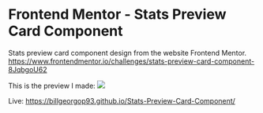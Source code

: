 # Frontend Mentor - Stats Preview Card Component

Stats preview card component design from the website Frontend Mentor.
https://www.frontendmentor.io/challenges/stats-preview-card-component-8JqbgoU62

This is the preview I made:
![](FinishedPreview.png)

Live: https://billgeorgop93.github.io/Stats-Preview-Card-Component/
